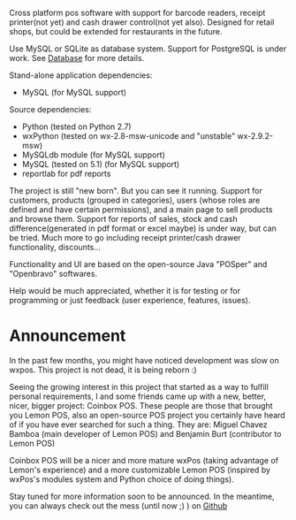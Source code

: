 Cross platform pos software with support for barcode readers, receipt printer(not yet) and cash drawer control(not yet also).
Designed for retail shops, but could be extended for restaurants in the future.

Use MySQL or SQLite as database system. Support for PostgreSQL is under work. See [Database](Database.md) for more details.

Stand-alone application dependencies:
  * MySQL (for MySQL support)

Source dependencies:
  * Python (tested on Python 2.7)
  * wxPython (tested on wx-2.8-msw-unicode and "unstable" wx-2.9.2-msw)
  * MySQLdb module (for MySQL support)
  * MySQL (tested on 5.1) (for MySQL support)
  * reportlab for pdf reports

The project is still "new born". But you can see it running.
Support for customers, products (grouped in categories), users (whose roles are defined and have certain permissions), and a main page to sell products and browse them.
Support for reports of sales, stock and cash difference(generated in pdf format or excel maybe) is under way, but can be tried.
Much more to go including receipt printer/cash drawer functionality, discounts...

Functionality and UI are based on the open-source Java "POSper" and "Openbravo" softwares.

Help would be much appreciated, whether it is for testing or for programming or just feedback (user experience, features, issues).

# Announcement #

In the past few months, you might have noticed development was slow on wxpos. This project is not dead, it is being reborn :)

Seeing the growing interest in this project that started as a way to fulfill personal requirements, I and some friends came up with a new, better, nicer, bigger project: Coinbox POS. These people are those that brought you Lemon POS, also an open-source POS project you certainly have heard of if you have ever searched for such a thing. They are: Miguel Chavez Bamboa (main developer of Lemon POS) and Benjamin Burt (contributor to Lemon POS)

Coinbox POS will be a nicer and more mature wxPos (taking advantage of Lemon's experience) and a more customizable Lemon POS (inspired by wxPos's modules system and Python choice of doing things).

Stay tuned for more information soon to be announced. In the meantime, you can always check out the mess (until now ;) ) on [Github](https://github.com/coinbox/coin.box)